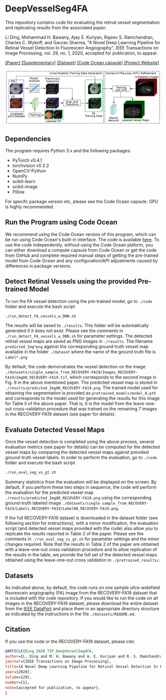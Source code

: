 # DeepVesselSeg4FA
This repository contains code for evaluating the retinal vessel segmentation and replicating results from the associated paper:

Li Ding, Mohammad H. Bawany, Ajay E. Kuriyan, Rajeev S. Ramchandran, Charles C. Wykoff, and Gaurav Sharma,
"A Novel Deep Learning Pipeline for Retinal Vessel Detection In Fluorescein Angiography",
IEEE Transactions on Image Processing, vol. 29, no. 1, 2020, accepted for publication, to appear.

<p align="justify">
<a href="http://www.ece.rochester.edu/~gsharma/papers/Ding_FAVesselDetPipeline_TIP2020.pdf">[Paper]</a>
<a href="http://www.ece.rochester.edu/~gsharma/papers/Suppl_Ding_FAVesselDetPipeline_TIP2020.pdf">[Supplementary]</a>
<a href="https://doi.org/10.21227/m9yw-xs04">[Dataset]</a>
<a href="url">[Code Ocean capsule]</a>
<a href="url">[Project Website]</a>
</p>

![overview](./docs/pipeline_overview.png)

## Dependencies
The program requires Python 3.x and the following packages:
* PyTorch v0.4.1
* torchvision v0.2.2
* OpenCV-Python 
* NumPy
* scikit-learn
* scikit-image
* Pillow

For specifc package version etc, please see the Code Ocean capsule. GPU is highly recommended.

## Run the Program using Code Ocean
We recommend using the Code Ocean version of this program, which can be run using Code Ocean's built-in interface. The code is available [here](https://). To use the code independently, without using the Code Ocean plaform, you can either download a compute capsule from Code Ocean or get the code from GitHub and complete required manual steps of getting the pre-trained model from Code Ocean and any configuration/API adjustments caused by differences in package versions.

## Detect Retinal Vessels using the provided Pre-trained Model
To run the FA vessel detection using the pre-trained model, go to `./code` folder and execute the bash script
```bash
./run_detect_FA_vessels_w_DNN.sh
```
The results will be saved to `./results`. This folder will be automatically generated if it does not exist. Please see the comments in `./run_detect_FA_vessels_w_DNN.sh` for parameter settings. The detected retinal vessel maps are saved as PNG images in `./results`. The filename `predicted_Img*png` against the corresponding ground truth vessel map available in the folder `./dataset` where the name of the ground truth file is `Label*.png`

By default, the code demonstrates the vessel detection on the image `./datasets/single_sample_from_RECOVERY-FA19/Images_RECOVERY-FA19/Img08_RECOVERY-FA19.tif`, which corresponds to the second image in Fig. 9 in the above mentioned paper. The predicted vessel map is stored in `./results/predicted_Img08_RECOVERY-FA19.png`. The trained model used for obtaining the segmentation is provided as `pretrained_models/model_8.pth` and corresponds to the model used for generating the results for this image for Table II of the above paper. That is, it is the model from the leave-one-out cross-validation procedure that was trained on the remaining 7 images in the RECOVERY-FA19 dataset (see paper for details).

## Evaluate Detected Vessel Maps

Once the vessel detection is completed using the above process, several evaluation metrics (see paper for details) can be computed for the detected vessel maps by comparing the detected vessel maps against provided ground-truth vessel labels. In order to perform the evaluation, go to `./code` folder and execute the bash script
```bash
./run_eval_seg_vs_gt.sh
```

Summary statistics from the evaluation will be displayed on the screen. By default, if you perform these two steps in sequence, the code will perform the evaluation for the predicted vessel map `./results/predicted_Img08_RECOVERY-FA19.png` using the corresponding ground-truth labeled image `./datasets/single_sample_from_RECOVERY-FA19/Labels_RECOVERY-FA19/Label08_RECOVERY-FA19.png`.

If the full RECOVERY-FA19 dataset is downloaded in the dataset folder (see following section for instructions), with a minor modification, the evaluation script (and detected vessel maps provided with the code) also allow you to replicate the results reported in Table 2 of the paper. Please see the comments in `./run_eval_seg_vs_gt.sh` for parameter settings and the minor changes required. Note that the results in Table 2 of the paper are obtained with a leave-one-out cross validation procedure and to allow replication of the results in the table, we provide the full set of the detected vessel maps obtained using the leave-one-out cross validation in `./pretrained_results/`. 

## Datasets
As indicated above, by default, the code runs on one sample ultra-widefield fluorescein angiography (FA) image from the RECOVERY-FA19 dataset that is included with the code repository. If you would like to run the code on all images in the RECOVERY-FA19 dataset, please download the entire dataset from the [IEEE DataPort](https://doi.org/10.21227/m9yw-xs04) and place them in an appropriate directory structure as indicated by the instructions in the file `./datasets/README.md`.


## Citation
If you use the code or the RECOVERY-FA19 dataset, please cite:
```BibTex
@ARTICLE{Ding_2020_TIP_DeepVesselSeg4FA,
author={L. Ding and M. H. Bawany and A. E. Kuriyan and R. S. Ramchandran and C. C. Wykoff and G. Sharma},
journal={IEEE Transactions on Image Processing}, 
title={A Novel Deep Learning Pipeline for Retinal Vessel Detection In Fluorescein Angiography},
year={2020},
volume={29},
number={1},
note={accepted for publication, to appear},
}
```
